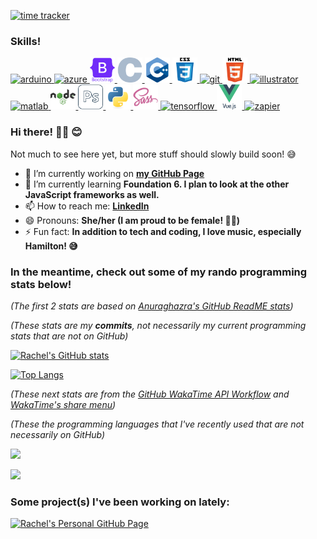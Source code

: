 [![time tracker](https://wakatime.com/badge/github/racstyle/racstyle.svg)](https://wakatime.com/badge/github/racstyle/racstyle)

<h3 align="left">Skills!</h3>
<p align="left"> <a href="https://www.arduino.cc/" target="_blank"> <img src="https://cdn.worldvectorlogo.com/logos/arduino-1.svg" alt="arduino" width="40" height="40"/> </a> <a href="https://azure.microsoft.com/en-in/" target="_blank"> <img src="https://www.vectorlogo.zone/logos/microsoft_azure/microsoft_azure-icon.svg" alt="azure" width="40" height="40"/> </a> <a href="https://getbootstrap.com" target="_blank"> <img src="https://raw.githubusercontent.com/devicons/devicon/master/icons/bootstrap/bootstrap-plain-wordmark.svg" alt="bootstrap" width="40" height="40"/> </a> <a href="https://www.cprogramming.com/" target="_blank"> <img src="https://raw.githubusercontent.com/devicons/devicon/master/icons/c/c-original.svg" alt="c" width="40" height="40"/> </a> <a href="https://www.w3schools.com/cpp/" target="_blank"> <img src="https://raw.githubusercontent.com/devicons/devicon/master/icons/cplusplus/cplusplus-original.svg" alt="cplusplus" width="40" height="40"/> </a> <a href="https://www.w3schools.com/css/" target="_blank"> <img src="https://raw.githubusercontent.com/devicons/devicon/master/icons/css3/css3-original-wordmark.svg" alt="css3" width="40" height="40"/> </a> <a href="https://git-scm.com/" target="_blank"> <img src="https://www.vectorlogo.zone/logos/git-scm/git-scm-icon.svg" alt="git" width="40" height="40"/> </a> <a href="https://www.w3.org/html/" target="_blank"> <img src="https://raw.githubusercontent.com/devicons/devicon/master/icons/html5/html5-original-wordmark.svg" alt="html5" width="40" height="40"/> </a> <a href="https://www.adobe.com/in/products/illustrator.html" target="_blank"> <img src="https://www.vectorlogo.zone/logos/adobe_illustrator/adobe_illustrator-icon.svg" alt="illustrator" width="40" height="40"/> </a> <a href="https://www.mathworks.com/" target="_blank"> <img src="https://raw.githubusercontent.com/simple-icons/simple-icons/master/icons/mathworks.svg" alt="matlab" width="40" height="40"/> </a> <a href="https://nodejs.org" target="_blank"> <img src="https://raw.githubusercontent.com/devicons/devicon/master/icons/nodejs/nodejs-original-wordmark.svg" alt="nodejs" width="40" height="40"/> </a> <a href="https://www.photoshop.com/en" target="_blank"> <img src="https://raw.githubusercontent.com/devicons/devicon/master/icons/photoshop/photoshop-line.svg" alt="photoshop" width="40" height="40"/> </a> <a href="https://www.python.org" target="_blank"> <img src="https://raw.githubusercontent.com/devicons/devicon/master/icons/python/python-original.svg" alt="python" width="40" height="40"/> </a> <a href="https://sass-lang.com" target="_blank"> <img src="https://raw.githubusercontent.com/devicons/devicon/master/icons/sass/sass-original.svg" alt="sass" width="40" height="40"/> </a> <a href="https://www.tensorflow.org" target="_blank"> <img src="https://www.vectorlogo.zone/logos/tensorflow/tensorflow-icon.svg" alt="tensorflow" width="40" height="40"/> </a> <a href="https://vuejs.org/" target="_blank"> <img src="https://raw.githubusercontent.com/devicons/devicon/master/icons/vuejs/vuejs-original-wordmark.svg" alt="vuejs" width="40" height="40"/> </a> <a href="https://zapier.com" target="_blank"> <img src="https://www.vectorlogo.zone/logos/zapier/zapier-icon.svg" alt="zapier" width="40" height="40"/> </a> </p>


### Hi there! 👋🏼 :blush:
Not much to see here yet, but more stuff should slowly build soon! :sweat_smile:

- 🔭 I’m currently working on **[my GitHub Page](https://github.com/anuraghazra/racstyle.github.io)**
- 🌱 I’m currently learning **Foundation 6.  I plan to look at the other JavaScript frameworks as well.**
- 📫 How to reach me: **[LinkedIn](https://www.linkedin.com/in/rachel-estilo/)**
- 😄 Pronouns: **She/her (I am proud to be female! 👩🏻)**
- ⚡ Fun fact: **In addition to tech and coding, I love music, especially Hamilton! :sweat_smile:**


### In the meantime, check out some of my rando programming stats below!
*(The first 2 stats are based on [Anuraghazra's GitHub ReadME stats](https://github.com/anuraghazra/github-readme-stats))*

*(These stats are my **commits**, not necessarily my current programming stats that are not on GitHub)*

[![Rachel's GitHub stats](https://github-readme-stats.vercel.app/api?username=racstyle&show_icons=true&theme=merko&hide=prs,issues)](https://github.com/anuraghazra/github-readme-stats)

[![Top Langs](https://github-readme-stats.vercel.app/api/top-langs/?username=racstyle&show_icons=true&theme=merko)](https://github.com/anuraghazra/github-readme-stats)


*(These next stats are from the [GitHub WakaTime API Workflow](https://github.com/marketplace/actions/waka-readme) and [WakaTime's share menu](https://wakatime.com/share))*

*(These the programming languages that I've recently used that are not necessarily on GitHub)*

<!--START_SECTION:waka-->
<img src="https://wakatime.com/share/@0e67e513-2342-4c14-b299-724009634b6a/6d856d41-1c52-4c60-9be2-b2b3988b3a1b.svg"></img>

<img src="https://wakatime.com/share/@0e67e513-2342-4c14-b299-724009634b6a/995c0be7-197b-41a5-bfe4-d49109a47289.svg">
<!--END_SECTION:waka-->


<!--START_SECTION:waka-->
<!--END_SECTION:waka-->

### Some project(s) I've been working on lately:
[![Rachel's Personal GitHub Page](https://github-readme-stats.vercel.app/api/pin/?username=racstyle&repo=racstyle.github.io&show_owner=true&show_icons=true&theme=merko)](https://github.com/racstyle/racstyle.github.io)


<!-- ** UNCOMMENT BEFORE PUSHING ** -->
<!-- ### Congrats!
You are the <img src="https://profile-counter.glitch.me/racstyle/count.svg" />'th visitor! -->

<!--
**racstyle/racstyle** is a ✨ _special_ ✨ repository because its `README.md` (this file) appears on your GitHub profile.

Here are some ideas to get you started:

- 🔭 I’m currently working on ...
- 🌱 I’m currently learning ...
- 👯 I’m looking to collaborate on ...
- 🤔 I’m looking for help with ...
- 💬 Ask me about ...
- 📫 How to reach me: ...
- 😄 Pronouns: ...
- ⚡ Fun fact: ...
-->
